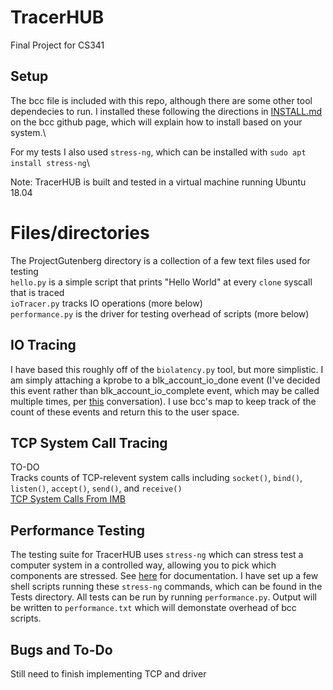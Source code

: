 # TracerHUB
Final Project for CS341

## Setup
The bcc file is included with this repo, although there are some other tool dependecies to run. I installed these following the directions in [INSTALL.md](https://github.com/iovisor/bcc/blob/master/INSTALL.md#ubuntu---source) on the bcc github page, which will explain how to install based on your system.\

For my tests I also used `stress-ng`, which can be installed with `sudo apt install stress-ng`\

Note: TracerHUB is built and tested in a virtual machine running Ubuntu 18.04

# Files/directories
The ProjectGutenberg directory is a collection of a few text files used for testing\
`hello.py` is a simple script that prints "Hello World" at every `clone` syscall that is traced\
`ioTracer.py` tracks IO operations (more below)\
`performance.py` is the driver for testing overhead of scripts (more below)

## IO Tracing
I have based this roughly off of the `biolatency.py` tool, but more simplistic. I am simply attaching a kprobe to a blk_account_io_done event (I've decided this event rather than blk_account_io_complete event, which may be called multiple times, per [this](https://github.com/iovisor/bcc/issues/2091) conversation). I use bcc's map to keep track of the count of these events and return this to the user space.

## TCP System Call Tracing
TO-DO\
Tracks counts of TCP-relevent system calls including `socket()`, `bind()`, `listen()`, `accept()`, `send()`, and `receive()`\
[TCP System Calls From IMB](https://developer.ibm.com/technologies/systems/articles/au-tcpsystemcalls/)

## Performance Testing
The testing suite for TracerHUB uses `stress-ng` which can stress test a computer system in a controlled way, allowing you to pick which components are stressed. See [here](https://manpages.ubuntu.com/manpages/artful/man1/stress-ng.1.html) for documentation. I have set up a few shell scripts running these `stress-ng` commands, which can be found in the Tests directory. All tests can be run by running `performance.py`. Output will be written to `performance.txt` which will demonstate overhead of bcc scripts.

## Bugs and To-Do
Still need to finish implementing TCP and driver
